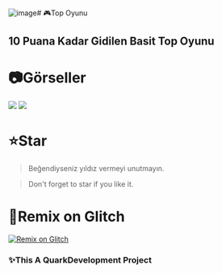 ![image](https://github.com/Stormysx/ball-game/assets/137446232/1cd55652-fad0-4035-9f40-20f5dce26534)# 🎮Top Oyunu
## 10 Puana Kadar Gidilen Basit Top Oyunu

# 📷Görseller
<img src="https://cdn.discordapp.com/attachments/1031259383751004231/1121854973056131072/image.png">
<img src="https://cdn.discordapp.com/attachments/1031259383751004231/1121762651421282405/image.png">

# ⭐Star
> Beğendiyseniz yıldız vermeyi unutmayın.

> Don't forget to star if you like it.

# 🧨Remix on Glitch
[![Remix on Glitch](https://cdn.glitch.com/2703baf2-b643-4da7-ab91-7ee2a2d00b5b%2Fremix-button.svg)](https://glitch.com/edit/#!/remix/top-oyna)

### ✨This A QuarkDevelopment Project
